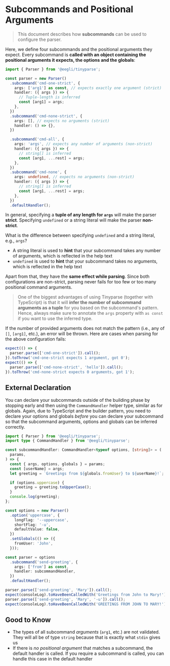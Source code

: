 # Subcommands and Positional Arguments

> This document describes how **subcommands** can be used to configure the parser.

Here, we define four subcommands and the positional arguments they expect. Every subcommand is **called with an object containing the positional arguments it expects, the options and the globals**:

```ts
import { Parser } from '@eegli/tinyparse';

const parser = new Parser()
  .subcommand('cmd-one-strict', {
    args: ['arg1'] as const, // expects exactly one argument (strict)
    handler: ({ args }) => {
      // Tuple-length is inferred
      const [arg1] = args;
    },
  })
  .subcommand('cmd-none-strict', {
    args: [], // expects no arguments (strict)
    handler: () => {},
  })

  .subcommand('cmd-all', {
    args: 'args', // expects any number of arguments (non-strict)
    handler: ({ args }) => {
      // string[] is inferred
      const [arg1, ...rest] = args;
    },
  })
  .subcommand('cmd-none', {
    args: undefined, // expects no arguments (non-strict)
    handler: ({ args }) => {
      // string[] is inferred
      const [arg1, ...rest] = args;
    },
  })
  .defaultHandler();
```

In general, specifying a **tuple of any length for `args`** will make the parser **strict**. Specifying `undefined` or a string literal will make the parser **non-strict**.

What is the difference between specifying `undefined` and a string literal, e.g., `args`?

- A string literal is used to **hint** that your subcommand takes any number of arguments, which is reflected in the help text
- `undefined` is used to **hint** that your subcommand takes no arguments, which is reflected in the help text

Apart from that, they have the **same effect while parsing**. Since both configurations are non-strict, parsing never fails for too few or too many positional command arguments.

> One of the biggest advantages of using Tinyparse (together with TypeScript) is that it will **infer the number of subcommand arguments as a tuple** for you based on the subcommand's pattern. Hence, always make sure to annotate the `args` property with `as const` if you want to use the inferred type.

If the number of provided arguments does not match the pattern (i.e., any of `[]`, `[arg1]`, etc.), an error will be thrown. Here are cases when parsing for the above configuration fails:

```ts
expect(() => {
  parser.parse(['cmd-one-strict']).call();
}).toThrow('cmd-one-strict expects 1 argument, got 0');
expect(() => {
  parser.parse(['cmd-none-strict', 'hello']).call();
}).toThrow('cmd-none-strict expects 0 arguments, got 1');
```

## External Declaration

You can declare your subcommands outside of the building phase by stopping early and then using the `CommandHandler` helper type, similar as for globals. Again, due to TypeScript and the builder pattern, you need to declare your options and globals _before_ you can declare your subcommand so that the subcommand arguments, options and globals can be inferred correctly.

```ts
import { Parser } from '@eegli/tinyparse';
import type { CommandHandler } from '@eegli/tinyparse';

const subcommandHandler: CommandHandler<typeof options, [string]> = (
  params,
) => {
  const { args, options, globals } = params;
  const [userName] = args;
  let greeting = `Greetings from ${globals.fromUser} to ${userName}!`;

  if (options.uppercase) {
    greeting = greeting.toUpperCase();
  }
  console.log(greeting);
};

const options = new Parser()
  .option('uppercase', {
    longFlag: '--uppercase',
    shortFlag: '-u',
    defaultValue: false,
  })
  .setGlobals(() => ({
    fromUser: 'John',
  }));

const parser = options
  .subcommand('send-greeting', {
    args: ['from'] as const,
    handler: subcommandHandler,
  })
  .defaultHandler();

parser.parse(['send-greeting', 'Mary']).call();
expect(consoleLog).toHaveBeenCalledWith('Greetings from John to Mary!');
parser.parse(['send-greeting', 'Mary', '-u']).call();
expect(consoleLog).toHaveBeenCalledWith('GREETINGS FROM JOHN TO MARY!');
```

## Good to Know

- The types of all subcommand _arguments_ (`arg1`, etc.) are not validated. They will all be of type `string` because that is exactly what `stdin` gives us
- If there is _no positional argument_ that matches a subcommand, the default handler is called. If you require a subcommand is called, you can handle this case in the default handler
